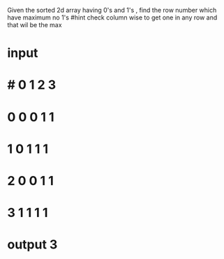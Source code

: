 Given the sorted 2d array having 0's and 1's , find the row number which have maximum no 1's
#hint check column wise to get one in any row and that wil be the max 
# input
# # 0 1 2 3
# 0 0 0 1 1
# 1 0 1 1 1
# 2 0 0 1 1
# 3 1 1 1 1
# output 3